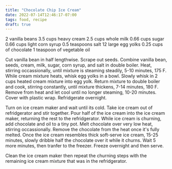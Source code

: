 ```yaml
---
title: "Chocolate Chip Ice Cream"
date: 2022-07-14T12:46:17-07:00
tags: food, recipe
draft: true
---
```


2 vanilla beans
3.5 cups heavy cream
2.5 cups whole milk
0.66 cups sugar
0.66 cups light corn syrup
0.5 teaspoons salt
12 large egg yolks
0.25 cups of chocolate
1 teaspoon of vegetable oil

Cut vanilla bean in half lengthwise.
Scrape out seeds.
Combine vanilla bean, seeds, cream, milk, sugar, corn syrup, and salt in double boiler.
Heat, stirring occassionally, until mixture is steaming steadily,
5-10 minutes, 175 F.
While cream mixture heats, whisk egg yolks in a bowl.
Slowly whisk in 2 cups heated cream mixture into egg yolk.
Return mixture to double boiler and cook, stirring constantly, until mixture thickens,
7-14 minutes, 180 F.
Remove from heat and let cool until no longer steaming,
10-20 minutes.
Cover with plastic wrap.
Refridgerate overnight.

Turn on ice cream maker and wait until its cold.
Take ice cream out of refridgerator and stir together.
Pour half of the ice cream into the ice cream maker,
returning the rest to the refridgerator.
While ice cream is churning, add chocolate and oil to a tiny pot.
Melt chocolate over very low heat, stirring occassionally.
Remove the chocolate from the heat once it's fully melted.
Once the ice cream resembles thick soft-serve ice cream,
15-25 minutes, slowly dribble half the chocolate over it while it churns.
Wait 5 more minutes, then tranfer to the freezer.
Freeze overnight and then serve.

Clean the ice cream maker then repeat the churning steps with the remaining
ice cream mixture that was in the refridgerator.


